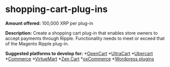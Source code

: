 shopping-cart-plug-ins
======================
**Amount offered:** 100,000 XRP per plug-in

**Description:** Create a shopping cart plug-in that enables store owners to accept payments through Ripple. Functionality needs to meet or exceed that of the Magento Ripple plug-in.

**Suggested platforms to develop for:**
    *[OpenCart](http://www.opencart.com/)
    *[UltraCart](http://www.ultracart.com/)
    *[Ubercart](http://www.ubercart.org/)
    *[Commerce](http://www.drupalcommerce.org/)
    *[VirtueMart](http://virtuemart.net/)
    *[Zen Cart](http://www.zen-cart.com/)
    *[osCommerce](http://www.oscommerce.com/)
    *[Wordpress plugins](http://wordpress.org/)
